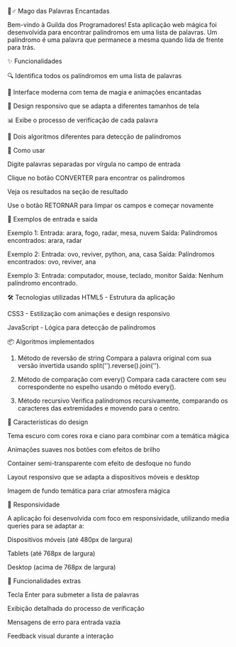🧙♂️ Mago das Palavras Encantadas

Bem-vindo à Guilda dos Programadores! Esta aplicação web mágica foi desenvolvida para encontrar palíndromos em uma lista de palavras. 
Um palíndromo é uma palavra que permanece a mesma quando lida de frente para trás.

✨ Funcionalidades

🔍 Identifica todos os palíndromos em uma lista de palavras

🎨 Interface moderna com tema de magia e animações encantadas

📱 Design responsivo que se adapta a diferentes tamanhos de tela

📊 Exibe o processo de verificação de cada palavra

🎯 Dois algoritmos diferentes para detecção de palíndromos

🚀 Como usar

Digite palavras separadas por vírgula no campo de entrada

Clique no botão CONVERTER para encontrar os palíndromos

Veja os resultados na seção de resultado

Use o botão RETORNAR para limpar os campos e começar novamente

🧪 Exemplos de entrada e saída

Exemplo 1:
Entrada: arara, fogo, radar, mesa, nuvem
Saída: Palíndromos encontrados: arara, radar

Exemplo 2:
Entrada: ovo, reviver, python, ana, casa
Saída: Palíndromos encontrados: ovo, reviver, ana

Exemplo 3:
Entrada: computador, mouse, teclado, monitor
Saída: Nenhum palíndromo encontrado.

🛠️ Tecnologias utilizadas
HTML5 - Estrutura da aplicação

CSS3 - Estilização com animações e design responsivo

JavaScript - Lógica para detecção de palíndromos

📦 Algoritmos implementados

1. Método de reversão de string
Compara a palavra original com sua versão invertida usando split('').reverse().join('').

2. Método de comparação com every()
Compara cada caractere com seu correspondente no espelho usando o método every().

3. Método recursivo
Verifica palíndromos recursivamente, comparando os caracteres das extremidades e movendo para o centro.

🎨 Características do design

Tema escuro com cores roxa e ciano para combinar com a temática mágica

Animações suaves nos botões com efeitos de brilho

Container semi-transparente com efeito de desfoque no fundo

Layout responsivo que se adapta a dispositivos móveis e desktop

Imagem de fundo temática para criar atmosfera mágica

📱 Responsividade

A aplicação foi desenvolvida com foco em responsividade, utilizando media queries para se adaptar a:

Dispositivos móveis (até 480px de largura)

Tablets (até 768px de largura)

Desktop (acima de 768px de largura)

🔮 Funcionalidades extras

Tecla Enter para submeter a lista de palavras

Exibição detalhada do processo de verificação

Mensagens de erro para entrada vazia

Feedback visual durante a interação

